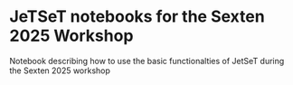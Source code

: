 # JeTSeT notebooks for the Sexten 2025 Workshop
Notebook describing how to use the basic functionalties of JetSeT during the Sexten 2025 workshop
